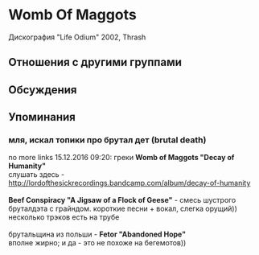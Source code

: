 # Womb Of Maggots

Дискография
"Life Odium" 2002, Thrash

## Отношения с другими группами


## Обсуждения


## Упоминания

### мля, искал топики про брутал дет (brutal death)

no more links 15.12.2016 09:20:
греки <B>Womb of Maggots "Decay of Humanity"</B><BR>слушать здесь - <A HREF="http://lordofthesickrecordings.bandcamp.com/album/decay-of-humanity" TARGET="_blank">http://lordofthesickrecordings.bandcamp.com/album/decay-of-humanity</A><BR><BR><B>Beef Conspiracy "A Jigsaw of a Flock of Geese"</B> - смесь шустрого бруталдэта с грайндом. короткие песни + вокал, слегка орущий))<BR>несколько трэков есть на трубе<BR><BR>брутальщина из польши - <B>Fetor "Abandoned Hope"</B><BR>вполне жирно; и да - это не похоже на бегемотов))

